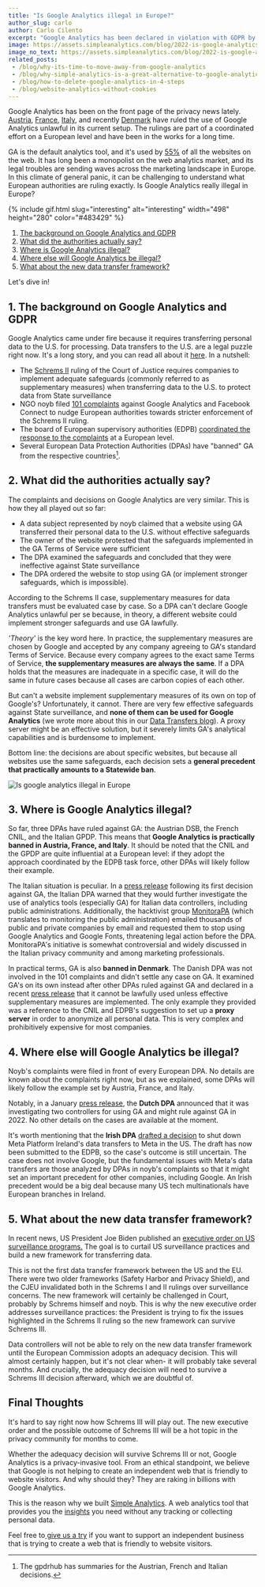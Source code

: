 ```yaml
---
title: "Is Google Analytics illegal in Europe?"
author_slug: carlo
author: Carlo Cilento
excerpt: "Google Analytics has been declared in violation with GDPR by multiple EU Member States. Is Google Analytics now illegal in Europe?"
image: https://assets.simpleanalytics.com/blog/2022-is-google-analytics-4-gdpr-compliant/google-analytics-legal-in-europe.png
image_no_text: https://assets.simpleanalytics.com/blog/2022-is-google-analytics-4-gdpr-compliant/google-analytics-legal-in-europe-no-text.png
related_posts:
 - /blog/why-its-time-to-move-away-from-google-analytics
 - /blog/why-simple-analytics-is-a-great-alternative-to-google-analytics
 - /blog/how-to-delete-google-analytics-in-4-steps
 - /blog/website-analytics-without-cookies
---
```


Google Analytics has been on the front page of the privacy news lately. [Austria](https://gdprhub.eu/index.php?title=DSB_(Austria)_-_2021-0.586.257_(D155.027)), [France](https://gdprhub.eu/index.php?title=CNIL_(France)_-_Google_Analytics_(no_case_number)), [Italy](https://gdprhub.eu/index.php?title=Garante_per_la_protezione_dei_dati_personali_(Italy)_-_9782890), and recently [Denmark](https://www.simpleanalytics.com/blog/denmark-declares-google-analytics-unlawful) have ruled the use of Google Analytics unlawful in its current setup. The rulings are part of a coordinated effort on a European level and have been in the works for a long time.

GA is the default analytics tool, and it's used by [55%](https://w3techs.com/technologies/overview/traffic_analysis) of all the websites on the web. It has long been a monopolist on the web analytics market, and its legal troubles are sending waves across the marketing landscape in Europe. In this climate of general panic, it can be challenging to understand what European authorities are ruling exactly. Is Google Analytics really illegal in Europe?

{% include gif.html slug="interesting" alt="interesting" width="498" height="280" color="#483429" %}

1.  [The background on Google Analytics and GDPR](#1-the-background-on-google-analytics-and-gdpr)
2.  [What did the authorities actually say?](#2-what-did-the-authorities-actually-say)
3.  [Where is Google Analytics illegal?](#3-where-is-google-analytics-illegal)
4.  [Where else will Google Analytics be illegal?](#4-where-else-will-google-analytics-be-illegal)
5.  [What about the new data transfer framework?](#5-what-about-the-new-data-transfer-framework)

Let's dive in!

## 1. The background on Google Analytics and GDPR

Google Analytics came under fire because it requires transferring personal data to the U.S. for processing. Data transfers to the U.S. are a legal puzzle right now. It's a long story, and you can read all about it [here](https://www.simpleanalytics.com/blog/how-to-move-forward-with-data-transfers-between-the-eu-us). In a nutshell:

-   The [Schrems II](https://www.google.com/search?q=gdprhub+schrems+II&oq=gdprhub+schr&aqs=chrome.0.69i59j69i57j69i59l2j69i60l2.3865j0j1&sourceid=chrome&ie=UTF-8) ruling of the Court of Justice requires companies to implement adequate safeguards (commonly referred to as supplementary measures) when transferring data to the U.S. to protect data from State surveillance
-   NGO noyb filed [101 complaints](https://noyb.eu/en/101-complaints-eu-us-transfers-filed) against Google Analytics and Facebook Connect to nudge European authorities towards stricter enforcement of the Schrems II ruling.
-   The board of European supervisory authorities (EDPB) [coordinated the response to the complaints](https://edpb.europa.eu/news/news/2020/european-data-protection-board-thirty-seventh-plenary-session-guidelines-controller_en) at a European level.
-   Several European Data Protection Authorities (DPAs) have "banned" GA from the respective countries[^1].

## 2. What did the authorities actually say?

The complaints and decisions on Google Analytics are very similar. This is how they all played out so far:

-   A data subject represented by noyb claimed that a website using GA transferred their personal data to the U.S. without effective safeguards
-   The owner of the website protested that the safeguards implemented in the GA Terms of Service were sufficient
-   The DPA examined the safeguards and concluded that they were ineffective against State surveillance
-   The DPA ordered the website to stop using GA (or implement stronger safeguards, which is impossible).

According to the Schrems II case, supplementary measures for data transfers must be evaluated case by case. So a DPA can't declare Google Analytics unlawful per se because, in theory, a different website could implement stronger safeguards and use GA lawfully.

*'Theory'* is the key word here. In practice, the supplementary measures are chosen by Google and accepted by any company agreeing to GA's standard Terms of Service. Because every company agrees to the exact same Terms of Service, **the supplementary measures are always the same**. If a DPA holds that the measures are inadequate in a specific case, it will do the same in future cases because all cases are carbon copies of each other.

But can't a website implement supplementary measures of its own on top of Google's? Unfortunately, it cannot. There are very few effective safeguards against State surveillance, and **none of them can be used for Google Analytics** (we wrote more about this in our [Data Transfers blog](https://www.simpleanalytics.com/blog/how-to-move-forward-with-data-transfers-between-the-eu-us)). A proxy server might be an effective solution, but it severely limits GA's analytical capabilities and is burdensome to implement.

Bottom line: the decisions are about specific websites, but because all websites use the same safeguards, each decision sets a **general precedent that practically amounts to a Statewide ban**.

<img src="https://assets.simpleanalytics.com/blog/2022-is-google-analytics-illegal-in-europe/compliant-social-image-no-text.png" alt="Is google analytics illegal in Europe" class="border-radius" />
<p class="caption" markdown="1">
</p>

## 3. Where is Google Analytics illegal?

So far, three DPAs have ruled against GA: the Austrian DSB, the French CNIL, and the Italian GPDP. This means that **Google Analytics is practically banned in Austria, France, and Italy**. It should be noted that the CNIL and the GPDP are quite influential at a European level: if they adopt the approach coordinated by the EDPB task force, other DPAs will likely follow their example.

The Italian situation is peculiar. In a [press release](https://www.garanteprivacy.it/home/docweb/-/docweb-display/docweb/9782874#english) following its first decision against GA, the Italian DPA warned that they would further investigate the use of analytics tools (especially GA) for Italian data controllers, including public administrations. Additionally, the hacktivist group [MonitoraPA](https://monitora-pa.it/) (which translates to monitoring the public administration) emailed thousands of public and private companies by email and requested them to stop using Google Analytics and Google Fonts, threatening legal action before the DPA. MonitoraPA's initiative is somewhat controversial and widely discussed in the Italian privacy community and among marketing professionals.

In practical terms, GA is also **banned in Denmark**. The Danish DPA was not involved in the 101 complaints and didn't settle any case on GA. It examined GA's on its own instead after other DPAs ruled against GA and declared in a recent [press release](https://www.datatilsynet.dk/english/google-analytics/use-of-google-analytics-for-web-analytics) that it cannot be lawfully used unless effective supplementary measures are implemented. The only example they provided was a reference to the CNIL and EDPB's suggestion to set up a **proxy server** in order to anonymize all personal data. This is very complex and prohibitively expensive for most companies.

## 4. Where else will Google Analytics be illegal?

Noyb's complaints were filed in front of every European DPA. No details are known about the complaints right now, but as we explained, some DPAs will likely follow the example set by Austria, France, and Italy.

Notably, in a January [press release](https://autoriteitpersoonsgegevens.nl/nl/onderwerpen/internet-telefoon-tv-en-post/cookies#hoe-kan-ik-bij-google-analytics-de-privacy-van-mijn-websitebezoekers-beschermen-4898), the **Dutch DPA** announced that it was investigating two controllers for using GA and might rule against GA in 2022. No other details on the cases are available at the moment.

It's worth mentioning that the **Irish DPA**  [drafted a decision](https://iapp.org/news/a/irish-dpc-files-draft-order-to-halt-metas-data-transfers-to-us/) to shut down Meta Platform Ireland's data transfers to Meta in the US. The draft has now been submitted to the EDPB, so the case's outcome is still uncertain. The case does not involve Google, but the fundamental issues with Meta's data transfers are those analyzed by DPAs in noyb's complaints so that it might set an important precedent for other companies, including Google. An Irish precedent would be a big deal because many US tech multinationals have European branches in Ireland.

## 5. What about the new data transfer framework?

In recent news, US President Joe Biden published an [executive order on US surveillance programs.](https://www.whitehouse.gov/briefing-room/presidential-actions/2022/10/07/executive-order-on-enhancing-safeguards-for-united-states-signals-intelligence-activities/) The goal is to curtail US surveillance practices and build a new framework for transferring data.

This is not the first data transfer framework between the US and the EU. There were two older frameworks (Safety Harbor and Privacy Shield), and the CJEU invalidated both in the Schrems I and II rulings over surveillance concerns. The new framework will certainly be challenged in Court, probably by Schrems himself and noyb. This is why the new executive order addresses surveillance practices: the President is trying to fix the issues highlighted in the Schrems II ruling so the new framework can survive Schrems III.

Data controllers will not be able to rely on the new data transfer framework until the European Commission adopts an adequacy decision. This will almost certainly happen, but it's not clear when- it will probably take several months. And crucially, the adequacy decision will need to survive a Schrems III decision afterward, which we are doubtful of. 

## Final Thoughts

It's hard to say right now how Schrems III will play out. The new executive order and the possible outcome of Schrems III will be a hot topic in the privacy community for months to come.

Whether the adequacy decision will survive Schrems III or not, Google Analytics is a privacy-invasive tool. From an ethical standpoint, we believe that Google is not helping to create an independent web that is friendly to website visitors. And why should they? They are raking in billions with Google Analytics.

This is the reason why we built [Simple Analytics](https://www.simpleanalytics.com/). A web analytics tool that provides you the [insights](https://simpleanalytics.com/simpleanalytics.com) you need without any tracking or collecting personal data.

Feel free to[ give us a try](https://simpleanalytics.com/welcome) if you want to support an independent business that is trying to create a web that is friendly to website visitors.

>[^1]: The gpdrhub has summaries for the Austrian, French and Italian decisions.
